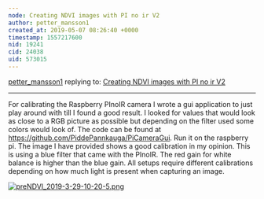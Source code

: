 ```yaml
---
node: Creating NDVI images with PI no ir V2
author: petter_mansson1
created_at: 2019-05-07 08:26:40 +0000
timestamp: 1557217600
nid: 19241
cid: 24038
uid: 573015
---
```




[petter_mansson1](../profile/petter_mansson1) replying to: [Creating NDVI images with PI no ir V2](../notes/macmuzz/05-05-2019/creating-ndvi-images-with-pi-no-ir-v2)

----
For calibrating the Raspberry PInoIR camera I wrote a gui application to just play around with till I found a good result.
I looked for values that would look as close to a RGB picture as possible but depending on the filter used some colors would look of. The code can be found at https://github.com/PiddePannkauga/PiCameraGui. Run it on the raspberry pi.
The image I have provided shows a good calibration in my opinion. This is using a blue filter that came with the PInoIR. The red gain for white balance is higher than the blue gain. All setups require different calibrations depending on how much light is present when capturing an image.

[![preNDVI_2019-3-29-10-20-5.png](/i/31828)](/i/31828?s=o)

